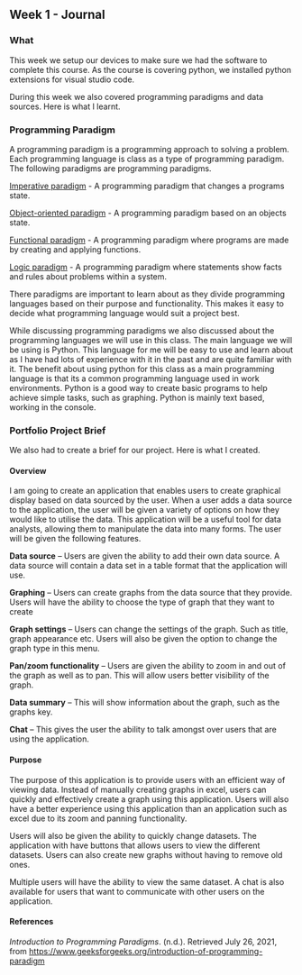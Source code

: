 ## Week 1 - Journal

### What

This week we setup our devices to make sure we had the software to complete this course. As the course is covering python, we installed python extensions for visual studio code.

During this week we also covered programming paradigms and data sources. Here is what I learnt.

### Programming Paradigm

A programming paradigm is a programming approach to solving a problem. Each programming language is class as a type of programming paradigm. The following paradigms are programming paradigms.

<u>Imperative paradigm</u> - A programming paradigm that changes a programs state.

<u>Object-oriented paradigm</u> -  A programming paradigm based on an objects state.

<u>Functional paradigm</u> - A programming paradigm where programs are made by creating and applying functions.

<u>Logic paradigm</u> - A programming paradigm where statements show facts and rules about problems within a system.

There paradigms are important to learn about as they divide programming languages based on their purpose and functionality. This makes it easy to decide what programming language would suit a project best.

While discussing programming paradigms we also discussed about the programming languages we will use in this class. The main language we will be using is Python. This language for me will be easy to use and learn about as I have had lots of experience with it in the past and are quite familiar with it. The benefit about using python for this class as a main programming language is that its a common programming language used in work environments. Python is a good way to create basic programs to help achieve simple tasks, such as graphing. Python is mainly text based, working in the console.   

<h3>Portfolio Project Brief</h3>

<p>We also had to create a brief for our project. Here is what I created.</p>

<h4>Overview</h4>

I am going to create an application that enables users to create graphical display based on data sourced by the user. When a user adds a data source to the application, the user will be given a variety of options on how they would like to utilise the data.  This application will be a useful tool for data analysts, allowing them to manipulate the data into many forms. The user will be given the following features.

**Data source** – Users are given the ability to add their own data source. A data source will contain a data set in a table format that the application will use.

**Graphing** – Users can create graphs from the data source that they provide. Users will have the ability to choose the type of graph that they want to create

**Graph settings** – Users can change the settings of the graph. Such as title, graph appearance etc. Users will also be given the option to change the graph type in this menu. 

**Pan/zoom functionality** – Users are given the ability to zoom in and out of the graph as well as to pan. This will allow users better visibility of the graph. 

**Data summary** – This will show information about the graph, such as the graphs key.

**Chat** – This gives the user the ability to talk amongst over users that are using the application. 

<h4>Purpose</h4>

The purpose of this application is to provide users with an efficient way of viewing data. Instead of manually creating graphs in excel, users can quickly and effectively create a graph using this application. Users will also have a better experience using this application than an application such as excel due to its zoom and panning functionality.

Users will also be given the ability to quickly change datasets. The application with have buttons that allows users to view the different datasets. Users can also create new graphs without having to remove old ones. 

Multiple users will have the ability to view the same dataset. A chat is also available for users that want to communicate with other users on the application. 

<h4>References</h4>

*Introduction to Programming Paradigms*. (n.d.). Retrieved July 26, 2021, from https://www.geeksforgeeks.org/introduction-of-programming-paradigm

